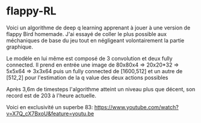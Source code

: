# flappy-RL

Voici un algorithme de deep q learning apprenant à jouer à une version de flappy Bird homemade.
J'ai essayé de coller le plus possible aux méchaniques de base du jeu tout en négligeant volontairement la partie graphique.

Le modèle en lui même est composé de 3 convolution et deux fully connected. 
Il prend en entrée une image de 
80x80x4 => 20x20*32 => 5x5x64 => 3x3x64
puis un fully connected de [1600,512] et un autre de [512,2] pour l'estimation de la q value des deux actions possibles

Après 3,6m de timesteps l'algorithme atteint un niveau plus que décent, son record est de 203 à l'heure actuelle.


Voici en exclusivité un superbe 83:
https://www.youtube.com/watch?v=X7Q_cX7BxoU&feature=youtu.be
